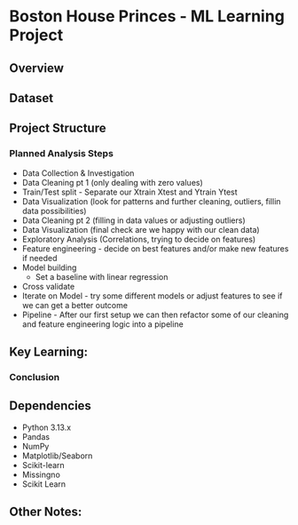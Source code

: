 # Boston House Princes - ML Learning Project

## Overview

## Dataset

## Project Structure

### Planned Analysis Steps

- Data Collection & Investigation
- Data Cleaning pt 1 (only dealing with zero values)
- Train/Test split - Separate our Xtrain Xtest and Ytrain Ytest
- Data Visualization (look for patterns and further cleaning, outliers, fillin data possibilities)
- Data Cleaning pt 2 (filling in data values or adjusting outliers)
- Data Visualization (final check are we happy with our clean data)
- Exploratory Analysis (Correlations, trying to decide on features)
- Feature engineering - decide on best features and/or make new features if needed
- Model building
  - Set a baseline with linear regression
- Cross validate
- Iterate on Model - try some different models or adjust features to see if we can get a better outcome
- Pipeline - After our first setup we can then refactor some of our cleaning and feature engineering logic into a pipeline

## Key Learning:

### Conclusion

## Dependencies

- Python 3.13.x
- Pandas
- NumPy
- Matplotlib/Seaborn
- Scikit-learn
- Missingno
- Scikit Learn

## Other Notes:
